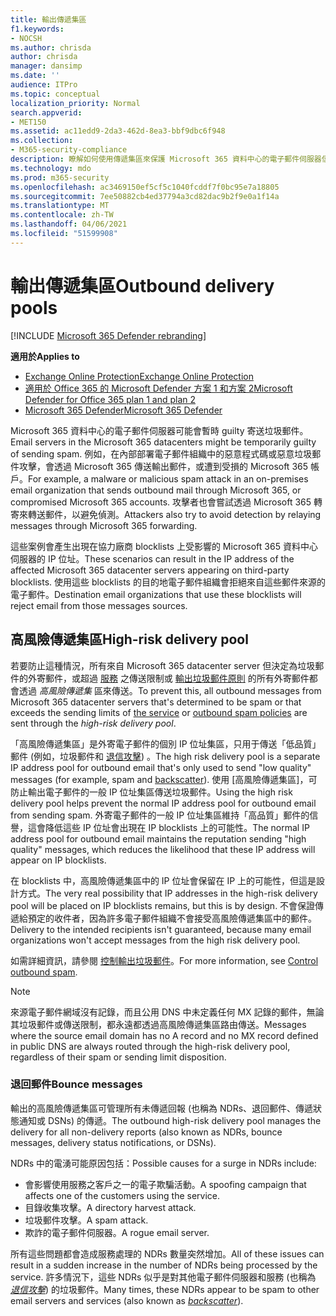 ```yaml
---
title: 輸出傳遞集區
f1.keywords:
- NOCSH
ms.author: chrisda
author: chrisda
manager: dansimp
ms.date: ''
audience: ITPro
ms.topic: conceptual
localization_priority: Normal
search.appverid:
- MET150
ms.assetid: ac11edd9-2da3-462d-8ea3-bbf9dbc6f948
ms.collection:
- M365-security-compliance
description: 瞭解如何使用傳遞集區來保護 Microsoft 365 資料中心的電子郵件伺服器信譽。
ms.technology: mdo
ms.prod: m365-security
ms.openlocfilehash: ac3469150ef5cf5c1040fcddf7f0bc95e7a18805
ms.sourcegitcommit: 7ee50882cb4ed37794a3cd82dac9b2f9e0a1f14a
ms.translationtype: MT
ms.contentlocale: zh-TW
ms.lasthandoff: 04/06/2021
ms.locfileid: "51599908"
---
```

# <a name="outbound-delivery-pools"></a><span data-ttu-id="82d04-103">輸出傳遞集區</span><span class="sxs-lookup"><span data-stu-id="82d04-103">Outbound delivery pools</span></span>

[!INCLUDE [Microsoft 365 Defender rebranding](../includes/microsoft-defender-for-office.md)]

<span data-ttu-id="82d04-104">**適用於**</span><span class="sxs-lookup"><span data-stu-id="82d04-104">**Applies to**</span></span>
- [<span data-ttu-id="82d04-105">Exchange Online Protection</span><span class="sxs-lookup"><span data-stu-id="82d04-105">Exchange Online Protection</span></span>](exchange-online-protection-overview.md)
- [<span data-ttu-id="82d04-106">適用於 Office 365 的 Microsoft Defender 方案 1 和方案 2</span><span class="sxs-lookup"><span data-stu-id="82d04-106">Microsoft Defender for Office 365 plan 1 and plan 2</span></span>](defender-for-office-365.md)
- [<span data-ttu-id="82d04-107">Microsoft 365 Defender</span><span class="sxs-lookup"><span data-stu-id="82d04-107">Microsoft 365 Defender</span></span>](../defender/microsoft-365-defender.md)

<span data-ttu-id="82d04-108">Microsoft 365 資料中心的電子郵件伺服器可能會暫時 guilty 寄送垃圾郵件。</span><span class="sxs-lookup"><span data-stu-id="82d04-108">Email servers in the Microsoft 365 datacenters might be temporarily guilty of sending spam.</span></span> <span data-ttu-id="82d04-109">例如，在內部部署電子郵件組織中的惡意程式碼或惡意垃圾郵件攻擊，會透過 Microsoft 365 傳送輸出郵件，或遭到受損的 Microsoft 365 帳戶。</span><span class="sxs-lookup"><span data-stu-id="82d04-109">For example, a malware or malicious spam attack in an on-premises email organization that sends outbound mail through Microsoft 365, or compromised Microsoft 365 accounts.</span></span> <span data-ttu-id="82d04-110">攻擊者也會嘗試透過 Microsoft 365 轉寄來轉送郵件，以避免偵測。</span><span class="sxs-lookup"><span data-stu-id="82d04-110">Attackers also try to avoid detection by relaying messages through Microsoft 365 forwarding.</span></span>

<span data-ttu-id="82d04-111">這些案例會產生出現在協力廠商 blocklists 上受影響的 Microsoft 365 資料中心伺服器的 IP 位址。</span><span class="sxs-lookup"><span data-stu-id="82d04-111">These scenarios can result in the IP address of the affected Microsoft 365 datacenter servers appearing on third-party blocklists.</span></span> <span data-ttu-id="82d04-112">使用這些 blocklists 的目的地電子郵件組織會拒絕來自這些郵件來源的電子郵件。</span><span class="sxs-lookup"><span data-stu-id="82d04-112">Destination email organizations that use these blocklists will reject email from those messages sources.</span></span>

## <a name="high-risk-delivery-pool"></a><span data-ttu-id="82d04-113">高風險傳遞集區</span><span class="sxs-lookup"><span data-stu-id="82d04-113">High-risk delivery pool</span></span>
<span data-ttu-id="82d04-114">若要防止這種情況，所有來自 Microsoft 365 datacenter server 但決定為垃圾郵件的外寄郵件，或超過 [服務](/office365/servicedescriptions/exchange-online-service-description/exchange-online-limits#sending-limits-across-office-365-options) 之傳送限制或 [輸出垃圾郵件原則](configure-the-outbound-spam-policy.md) 的所有外寄郵件都會透過 _高風險傳遞集_ 區來傳送。</span><span class="sxs-lookup"><span data-stu-id="82d04-114">To prevent this, all outbound messages from Microsoft 365 datacenter servers that's determined to be spam or that exceeds the sending limits of [the service](/office365/servicedescriptions/exchange-online-service-description/exchange-online-limits#sending-limits-across-office-365-options) or [outbound spam policies](configure-the-outbound-spam-policy.md) are sent through the _high-risk delivery pool_.</span></span>

<span data-ttu-id="82d04-115">「高風險傳遞集區」是外寄電子郵件的個別 IP 位址集區，只用于傳送「低品質」郵件 (例如，垃圾郵件和 [退信攻擊](backscatter-messages-and-eop.md)) 。</span><span class="sxs-lookup"><span data-stu-id="82d04-115">The high risk delivery pool is a separate IP address pool for outbound email that's only used to send "low quality" messages (for example, spam and [backscatter](backscatter-messages-and-eop.md)).</span></span> <span data-ttu-id="82d04-116">使用 [高風險傳遞集區]，可防止輸出電子郵件的一般 IP 位址集區傳送垃圾郵件。</span><span class="sxs-lookup"><span data-stu-id="82d04-116">Using the high risk delivery pool helps prevent the normal IP address pool for outbound email from sending spam.</span></span> <span data-ttu-id="82d04-117">外寄電子郵件的一般 IP 位址集區維持「高品質」郵件的信譽，這會降低這些 IP 位址會出現在 IP blocklists 上的可能性。</span><span class="sxs-lookup"><span data-stu-id="82d04-117">The normal IP address pool for outbound email maintains the reputation sending "high quality" messages, which reduces the likelihood that these IP address will appear on IP blocklists.</span></span>

<span data-ttu-id="82d04-118">在 blocklists 中，高風險傳遞集區中的 IP 位址會保留在 IP 上的可能性，但這是設計方式。</span><span class="sxs-lookup"><span data-stu-id="82d04-118">The very real possibility that IP addresses in the high-risk delivery pool will be placed on IP blocklists remains, but this is by design.</span></span> <span data-ttu-id="82d04-119">不會保證傳遞給預定的收件者，因為許多電子郵件組織不會接受高風險傳遞集區中的郵件。</span><span class="sxs-lookup"><span data-stu-id="82d04-119">Delivery to the intended recipients isn't guaranteed, because many email organizations won't accept messages from the high risk delivery pool.</span></span>

<span data-ttu-id="82d04-120">如需詳細資訊，請參閱 [控制輸出垃圾郵件](outbound-spam-controls.md)。</span><span class="sxs-lookup"><span data-stu-id="82d04-120">For more information, see [Control outbound spam](outbound-spam-controls.md).</span></span>

> [!NOTE]
> <span data-ttu-id="82d04-121">來源電子郵件網域沒有記錄，而且公用 DNS 中未定義任何 MX 記錄的郵件，無論其垃圾郵件或傳送限制，都永遠都透過高風險傳遞集區路由傳送。</span><span class="sxs-lookup"><span data-stu-id="82d04-121">Messages where the source email domain has no A record and no MX record defined in public DNS are always routed through the high-risk delivery pool, regardless of their spam or sending limit disposition.</span></span>

### <a name="bounce-messages"></a><span data-ttu-id="82d04-122">退回郵件</span><span class="sxs-lookup"><span data-stu-id="82d04-122">Bounce messages</span></span>

<span data-ttu-id="82d04-123">輸出的高風險傳遞集區可管理所有未傳遞回報 (也稱為 NDRs、退回郵件、傳遞狀態通知或 DSNs) 的傳遞。</span><span class="sxs-lookup"><span data-stu-id="82d04-123">The outbound high-risk delivery pool manages the delivery for all non-delivery reports (also known as NDRs, bounce messages, delivery status notifications, or DSNs).</span></span>

<span data-ttu-id="82d04-124">NDRs 中的電湧可能原因包括：</span><span class="sxs-lookup"><span data-stu-id="82d04-124">Possible causes for a surge in NDRs include:</span></span>

- <span data-ttu-id="82d04-125">會影響使用服務之客戶之一的電子欺騙活動。</span><span class="sxs-lookup"><span data-stu-id="82d04-125">A spoofing campaign that affects one of the customers using the service.</span></span>
- <span data-ttu-id="82d04-126">目錄收集攻擊。</span><span class="sxs-lookup"><span data-stu-id="82d04-126">A directory harvest attack.</span></span>
- <span data-ttu-id="82d04-127">垃圾郵件攻擊。</span><span class="sxs-lookup"><span data-stu-id="82d04-127">A spam attack.</span></span>
- <span data-ttu-id="82d04-128">欺詐的電子郵件伺服器。</span><span class="sxs-lookup"><span data-stu-id="82d04-128">A rogue email server.</span></span>

<span data-ttu-id="82d04-129">所有這些問題都會造成服務處理的 NDRs 數量突然增加。</span><span class="sxs-lookup"><span data-stu-id="82d04-129">All of these issues can result in a sudden increase in the number of NDRs being processed by the service.</span></span> <span data-ttu-id="82d04-130">許多情況下，這些 NDRs 似乎是對其他電子郵件伺服器和服務 (也稱為 _[退信攻擊](backscatter-messages-and-eop.md)_) 的垃圾郵件。</span><span class="sxs-lookup"><span data-stu-id="82d04-130">Many times, these NDRs appear to be spam to other email servers and services (also known as _[backscatter](backscatter-messages-and-eop.md)_).</span></span>
